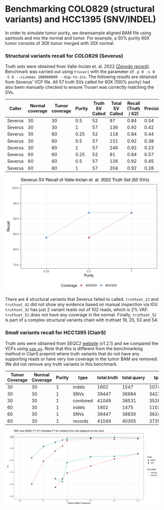 # Benchmarking COLO829 (structural variants) and HCC1395 (SNV/INDEL)

In order to simulate tumor purity, we downsample aligned BAM file using samtools and mix the normal and tumor.
For example, a 50% purity 60X tumor consists of 30X tumor merged with 30X normal.

### Structural variants recall for COLO829 (Severus)

Truth sets were obtained from Valle-Inclan et. al. 2022 [(Zenodo record)](https://zenodo.org/record/6426985). Benchmark was carried out
using `truvari` with the parameter of `-p 0 -s 0 -S 0 --sizemax 100000000 --dup-to-ins`. The following results are obtained from Severus' VCF file. All 57 truth SVs called for 60X (100% purity) had also been manually checked to ensure Truvari was correctly matching the SVs.

| Caller  | Normal coverage | Tumor coverage | Purity | Truth SV Called | Total SV Called | Recall (Truth / 62) | Precision |
| ------- | --------------- | -------------- | ------ | --------------- | --------------- | ------------------- | --------- |
| Severus | 30              | 30             | 0.5    | 52              | 97              | 0.84                | 0.54      |
| Severus | 30              | 30             | 1      | 57              | 136             | 0.92                | 0.42      |
| Severus | 30              | 60             | 0.25   | 52              | 118             | 0.84                | 0.44      |
| Severus | 30              | 60             | 0.5    | 57              | 151             | 0.92                | 0.38      |
| Severus | 30              | 60             | 1      | 57              | 246             | 0.92                | 0.23      |
| Severus | 60              | 60             | 0.25   | 52              | 91              | 0.84                | 0.57      |
| Severus | 60              | 60             | 0.5    | 57              | 126             | 0.92                | 0.45      |
| Severus | 60              | 60             | 1      | 57              | 204             | 0.92                | 0.28      |


![Alt text](../figures/severus_recall.png)

There are 4 structural variants that Severus failed to called. `truthset_13` and `truthset_42` did not show any evidence based on manual inspection via IGV. `truthset_32` has just 2 variant reads out of 102 reads, which is 2% VAF. `truthset_51` does not have any coverage in the normal. Finally, `truthset_52` is part of a complex structural variants chain with truthset 19, 20, 53 and 54.

### Small variants recall for HCC1395 (ClairS)

Truth sets were obtained from SEQC2 [website](https://sites.google.com/view/seqc2/home/data-analysis) (v1.2.1) and we compared
the VCFs using [`som.py`](https://github.com/Illumina/hap.py/blob/master/doc/sompy.md). Note that this is different from the benchmarking
method in ClairS preprint where truth variants that do not have any supporting reads or have very low coverage in the tumor BAM are removed. We did not remove any truth variants in this benchmark.

| Tumor Coverage | Normal Coverage | Purity | type     | total.truth | total.query | tp    | fp   | fn   | recall  | precision | F1     |
| -------------- | --------------- | ------ | -------- | ----------- | ----------- | ----- | ---- | ---- | ------- | --------- | ------ |
| 30             | 30              | 1      | indels   | 1602        | 1547        | 1074  | 473  | 528  | 0.67041 | 0.69425   | 68.21% |
| 30             | 30              | 1      | SNVs     | 39447       | 36984       | 34210 | 2774 | 5237 | 0.86724 | 0.92499   | 89.52% |
| 30             | 30              | 1      | combined | 41049       | 38531       | 35284 | 3247 | 5765 | 0.85956 | 0.91573   | 88.68% |
| 60             | 30              | 1      | indels   | 1602        | 1475        | 1103  | 372  | 499  | 0.68851 | 0.7478    | 71.69% |
| 60             | 30              | 1      | SNVs     | 39447       | 38830       | 36249 | 2581 | 3198 | 0.91893 | 0.93353   | 92.62% |
| 60             | 30              | 1      | records  | 41049       | 40305       | 37352 | 2953 | 3697 | 0.90994 | 0.92673   | 91.83% |

![Alt text](../figures/SNV_INDEL_VAF.png)
